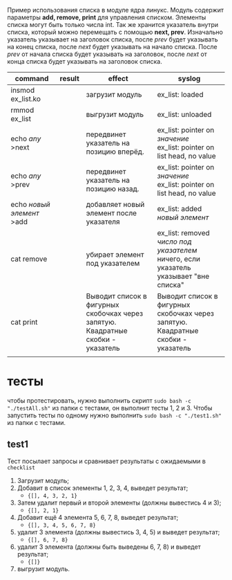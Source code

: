 Пример использования списка в модуле ядра линукс. Модуль содержит параметры **add, remove, print** для управления списком. Элементы списка могут быть только числа int. Так же хранится указатель внутри списка, который можно перемещать с помощью **next, prev**. Изначально указатель указывает на заголовок списка, после *prev* будет указывать на конец списка, после *next* будет указывать на начало списка. После *prev* от начала списка будет указывать на заголовок, после *next* от конца списка будет указывать на заголовок списка. 

| command                   | result | effect                                                                              | syslog                                                                                   |
| ------------------------- | ------ | ----------------------------------------------------------------------------------- | ---------------------------------------------------------------------------------------- |
| insmod ex_list.ko         |        | загрузит модуль                                                                     | ex_list: loaded                                                                          |
| rmmod ex_list             |        | выгрузит модуль                                                                     | ex_list: unloaded                                                                        |
| echo *any* >next          |        | передвинет указатель на позицию вперёд.                                             | ex_list: pointer on *значение*<br>ex_list: pointer on list head, no value                |
| echo *any* >prev          |        | передвинет указатель на позицию назад.                                              | ex_list: pointer on *значение*<br>ex_list: pointer on list head, no value                |
| echo *новый элемент* >add |        | добавляет новый элемент после указателя                                             | ex_list: added *новый элемент*                                                           |
| cat remove                |        | убирает элемент под указателем                                                      | ex_list: removed *число под указателем*<br>ничего, если указатель указывает "вне списка" |
| cat print                 |        | Выводит список в фигурных скобочках через запятую.<br>Квадратные скобки - указатель | Выводит список в фигурных скобочках через запятую.<br>Квадратные скобки - указатель      |
|                           |        |                                                                                     |                                                                                          |
# тесты
чтобы протестировать, нужно выполнить скрипт `sudo bash -c "./testAll.sh"` из папки с тестами, он выполнит тесты 1, 2 и 3. 
Чтобы запустить тесты по одному нужно выполнить  `sudo bash -c "./test1.sh"` из папки с тестами.
## test1
Тест  посылает запросы и сравнивает результаты с ожидаемыми в `checklist`

1. Загрузит модуль;
2. Добавит в список элементы 1, 2, 3, 4, выведет результат;
	- `{[], 4, 3, 2, 1}`
3. Затем удалит первый и второй элементы (должны вывестись 4 и 3);
	- `{[], 2, 1}`
4.  Добавит ещё 4 элемента 5, 6, 7, 8, выведет результат;
	- `{[], 3, 4, 5, 6, 7, 8}`
5. удалит 3 элемента (должны вывестись 3, 4, 5) и выведет результат;
	- `{[], 6, 7, 8}`
6. удалит 3 элемента (должны быть выведены 6, 7, 8) и выведет результат;
	- `{[]}`
7. выгрузит модуль.
